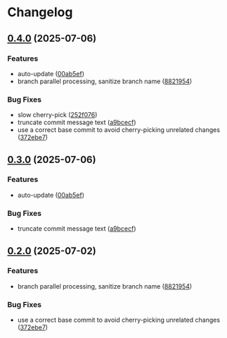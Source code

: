 # Changelog

## [0.4.0](https://github.com/develar/branch-deck/compare/branch-deck-v0.3.0...branch-deck-v0.4.0) (2025-07-06)


### Features

* auto-update ([00ab5ef](https://github.com/develar/branch-deck/commit/00ab5efc56384520a83678c5264ea5682ec95659))
* branch parallel processing, sanitize branch name ([8821954](https://github.com/develar/branch-deck/commit/8821954bae9f1aad67c72879af588dce6bd9894e))


### Bug Fixes

* slow cherry-pick ([252f076](https://github.com/develar/branch-deck/commit/252f07683fd0bd7ed29b520a7324f7de1e8992f9))
* truncate commit message text ([a9bcecf](https://github.com/develar/branch-deck/commit/a9bcecf4c9e789e00a9d96e532cd5d5ae6e8c37e))
* use a correct base commit to avoid cherry-picking unrelated changes ([372ebe7](https://github.com/develar/branch-deck/commit/372ebe7bc4a6e4f03d9da0bd18a3d7efa3ede640))

## [0.3.0](https://github.com/develar/branch-deck/compare/branch-deck-v0.2.0...branch-deck-v0.3.0) (2025-07-06)


### Features

* auto-update ([00ab5ef](https://github.com/develar/branch-deck/commit/00ab5efc56384520a83678c5264ea5682ec95659))


### Bug Fixes

* truncate commit message text ([a9bcecf](https://github.com/develar/branch-deck/commit/a9bcecf4c9e789e00a9d96e532cd5d5ae6e8c37e))

## [0.2.0](https://github.com/develar/branch-deck/compare/branch-deck-v0.1.0...branch-deck-v0.2.0) (2025-07-02)


### Features

* branch parallel processing, sanitize branch name ([8821954](https://github.com/develar/branch-deck/commit/8821954bae9f1aad67c72879af588dce6bd9894e))


### Bug Fixes

* use a correct base commit to avoid cherry-picking unrelated changes ([372ebe7](https://github.com/develar/branch-deck/commit/372ebe7bc4a6e4f03d9da0bd18a3d7efa3ede640))
